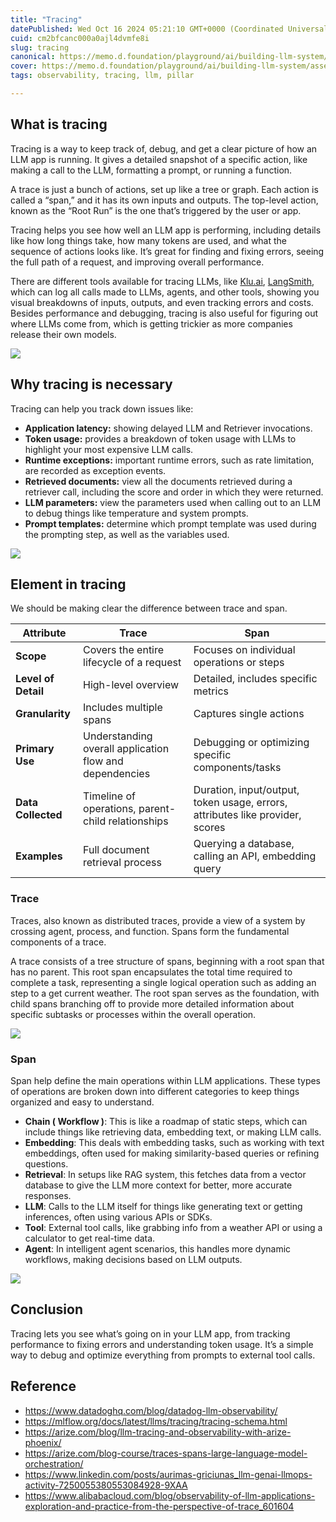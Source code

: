 ```yaml
---
title: "Tracing"
datePublished: Wed Oct 16 2024 05:21:10 GMT+0000 (Coordinated Universal Time)
cuid: cm2bfcanc000a0ajl4dvmfe8i
slug: tracing
canonical: https://memo.d.foundation/playground/ai/building-llm-system/trace-pillar.md
cover: https://memo.d.foundation/playground/ai/building-llm-system/assets/trace-pillar-tracing-roadmap.webp
tags: observability, tracing, llm, pillar

---
```



## What is tracing

Tracing is a way to keep track of, debug, and get a clear picture of how an LLM app is running. It gives a detailed snapshot of a specific action, like making a call to the LLM, formatting a prompt, or running a function.

A trace is just a bunch of actions, set up like a tree or graph. Each action is called a “span,” and it has its own inputs and outputs. The top-level action, known as the “Root Run” is the one that’s triggered by the user or app.

Tracing helps you see how well an LLM app is performing, including details like how long things take, how many tokens are used, and what the sequence of actions looks like. It’s great for finding and fixing errors, seeing the full path of a request, and improving overall performance.

There are different tools available for tracing LLMs, like [Klu.ai](http://klu.ai/), [LangSmith](https://docs.smith.langchain.com/), which can log all calls made to LLMs, agents, and other tools, showing you visual breakdowns of inputs, outputs, and even tracking errors and costs. Besides performance and debugging, tracing is also useful for figuring out where LLMs come from, which is getting trickier as more companies release their own models.

![](https://memo.d.foundation/playground/ai/building-llm-system/assets/trace-pillar-tracing-roadmap.webp)

## Why tracing is necessary

Tracing can help you track down issues like:

- **Application latency:** showing delayed LLM and Retriever invocations.
- **Token usage:** provides a breakdown of token usage with LLMs to highlight your most expensive LLM calls.
- **Runtime exceptions:** important runtime errors, such as rate limitation, are recorded as exception events.
- **Retrieved documents:** view all the documents retrieved during a retriever call, including the score and order in which they were returned.
- **LLM parameters:** view the parameters used when calling out to an LLM to debug things like temperature and system prompts.
- **Prompt templates:** determine which prompt template was used during the prompting step, as well as the variables used.

![](https://memo.d.foundation/playground/ai/building-llm-system/assets/trace-pillar-tracing-example.webp)

## Element in tracing

We should be making clear the difference between trace and span.

| **Attribute**       | **Trace**                                               | **Span**                                                                      |
| ------------------- | ------------------------------------------------------- | ----------------------------------------------------------------------------- |
| **Scope**           | Covers the entire lifecycle of a request                | Focuses on individual operations or steps                                     |
| **Level of Detail** | High-level overview                                     | Detailed, includes specific metrics                                           |
| **Granularity**     | Includes multiple spans                                 | Captures single actions                                                       |
| **Primary Use**     | Understanding overall application flow and dependencies | Debugging or optimizing specific components/tasks                             |
| **Data Collected**  | Timeline of operations, parent-child relationships      | Duration, input/output, token usage, errors, attributes like provider, scores |
| **Examples**        | Full document retrieval process                         | Querying a database, calling an API, embedding query                          |

### Trace

Traces, also known as distributed traces, provide a view of a system by crossing agent, process, and function. Spans form the fundamental components of a trace.

A trace consists of a tree structure of spans, beginning with a root span that has no parent. This root span encapsulates the total time required to complete a task, representing a single logical operation such as adding an step to a get current weather. The root span serves as the foundation, with child spans branching off to provide more detailed information about specific subtasks or processes within the overall operation.

![](https://memo.d.foundation/playground/ai/building-llm-system/assets/trace-pillar-trace-explain.webp)

### Span

Span help define the main operations within LLM applications. These types of operations are broken down into different categories to keep things organized and easy to understand.

- **Chain ( Workflow )**: This is like a roadmap of static steps, which can include things like retrieving data, embedding text, or making LLM calls.
- **Embedding**: This deals with embedding tasks, such as working with text embeddings, often used for making similarity-based queries or refining questions.
- **Retrieval**: In setups like RAG system, this fetches data from a vector database to give the LLM more context for better, more accurate responses.
- **LLM**: Calls to the LLM itself for things like generating text or getting inferences, often using various APIs or SDKs.
- **Tool**: External tool calls, like grabbing info from a weather API or using a calculator to get real-time data.
- **Agent**: In intelligent agent scenarios, this handles more dynamic workflows, making decisions based on LLM outputs.

![](https://memo.d.foundation/playground/ai/building-llm-system/assets/trace-pillar-span-explain.webp)

## Conclusion

Tracing lets you see what’s going on in your LLM app, from tracking performance to fixing errors and understanding token usage. It’s a simple way to debug and optimize everything from prompts to external tool calls.

## Reference

- https://www.datadoghq.com/blog/datadog-llm-observability/
- https://mlflow.org/docs/latest/llms/tracing/tracing-schema.html
- https://arize.com/blog/llm-tracing-and-observability-with-arize-phoenix/
- https://arize.com/blog-course/traces-spans-large-language-model-orchestration/
- https://www.linkedin.com/posts/aurimas-griciunas_llm-genai-llmops-activity-7250055380553084928-9XAA
- https://www.alibabacloud.com/blog/observability-of-llm-applications-exploration-and-practice-from-the-perspective-of-trace_601604
